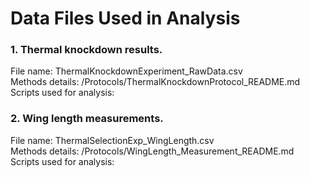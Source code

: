 # Data Files Used in Analysis #

### 1. Thermal knockdown results. ### 
File name: ThermalKnockdownExperiment_RawData.csv <br/>
Methods details: /Protocols/ThermalKnockdownProtocol_README.md <br/>
Scripts used for analysis:

### 2. Wing length measurements. ### 
File name: ThermalSelectionExp_WingLength.csv <br/>
Methods details: /Protocols/WingLength_Measurement_README.md <br/>
Scripts used for analysis:
